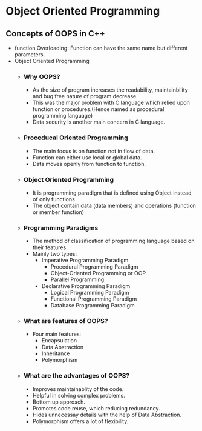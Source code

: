 # Object Oriented Programming

## Concepts of OOPS in C++
- function Overloading: Function can have the same name but different parameters.
- Object Oriented Programming
    - ### Why OOPS?
        - As the size of program increases the readability, maintainbility and bug free nature of program decrease.
        - This was the major problem with C language which relied upon function or procedures.(Hence named as procedural programming language)
        - Data security is another main concern in C language. 
    - ### Proceducal Oriented Programming
        - The main focus is on function not in flow of data.
        - Function can either use local or global data.
        - Data moves openly from function to function.
    - ### Object Oriented Programming
        - It is programming paradigm that is defined using Object instead of only functions 
        - The object contain data (data members) and operations (function or member function)
    - ### Programming Paradigms 
        - The method of classification of programming language based on their features.
        - Mainly two types:
            - Imperative Programming Paradigm
                - Procedural Programming Paradigm
                - Object-Oriented Programming or OOP
                - Parallel Programming
            - Declarative Programming Paradigm
                - Logical Programming Paradigm
                - Functional Programming Paradigm
                - Database Programming Paradigm
     - ### What are features of OOPS?
         - Four main features:
            - Encapsulation
            - Data Abstraction
            - Inheritance
            - Polymorphism
    - ###  What are the advantages of OOPS?
        - Improves maintainablity of the code.
        - Helpful in solving complex problems.
        - Bottom up approach.
        - Promotes code reuse, which reducing redundancy.
        - Hides unnecessay details with the help of Data Abstraction.
        - Polymorphism offers a lot of flexibility.


